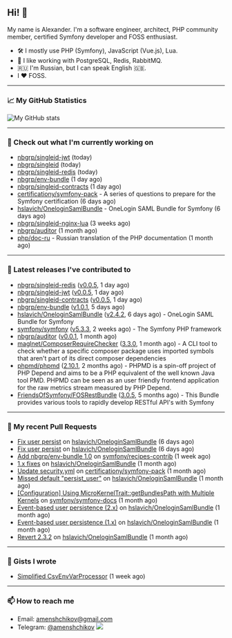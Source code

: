 ## Hi! 👋

My name is Alexander. I'm a software engineer, architect, PHP community member, certified Symfony developer and FOSS enthusiast.

* 🛠 I mostly use PHP (Symfony), JavaScript (Vue.js), Lua.
* 🧰 I like working with PostgreSQL, Redis, RabbitMQ.
* 🇷🇺 I'm Russian, but I can speak English 🇬🇧.
* I ♥ FOSS.

---

### 📈 My GitHub Statistics

![My GitHub stats](https://github-readme-stats.vercel.app/api?username=a-menshchikov&theme=calm&hide_title=true&show_icons=true)

[comment]: &lt;> (![Top Langs]&#40;https://github-readme-stats.vercel.app/api/top-langs/?username=a-menshchikov&theme=calm&hide_title=true&layout=compact&count_private=true&include_all_commits=true&langs_count=6&#41;)

---

### 👷 Check out what I'm currently working on

- [nbgrp/singleid-jwt](https://github.com/nbgrp/singleid-jwt) (today)
- [nbgrp/singleid](https://github.com/nbgrp/singleid) (today)
- [nbgrp/singleid-redis](https://github.com/nbgrp/singleid-redis) (today)
- [nbgrp/env-bundle](https://github.com/nbgrp/env-bundle) (1 day ago)
- [nbgrp/singleid-contracts](https://github.com/nbgrp/singleid-contracts) (1 day ago)
- [certificationy/symfony-pack](https://github.com/certificationy/symfony-pack) - A series of questions to prepare for the Symfony certification (6 days ago)
- [hslavich/OneloginSamlBundle](https://github.com/hslavich/OneloginSamlBundle) - OneLogin SAML Bundle for Symfony (6 days ago)
- [nbgrp/singleid-nginx-lua](https://github.com/nbgrp/singleid-nginx-lua) (3 weeks ago)
- [nbgrp/auditor](https://github.com/nbgrp/auditor) (1 month ago)
- [php/doc-ru](https://github.com/php/doc-ru) - Russian translation of the PHP documentation (1 month ago)

---

### 🔭 Latest releases I've contributed to

- [nbgrp/singleid-redis](https://github.com/nbgrp/singleid-redis) ([v0.0.5](https://github.com/nbgrp/singleid-redis/releases/tag/v0.0.5), 1 day ago)
- [nbgrp/singleid-jwt](https://github.com/nbgrp/singleid-jwt) ([v0.0.5](https://github.com/nbgrp/singleid-jwt/releases/tag/v0.0.5), 1 day ago)
- [nbgrp/singleid-contracts](https://github.com/nbgrp/singleid-contracts) ([v0.0.5](https://github.com/nbgrp/singleid-contracts/releases/tag/v0.0.5), 1 day ago)
- [nbgrp/env-bundle](https://github.com/nbgrp/env-bundle) ([v1.0.1](https://github.com/nbgrp/env-bundle/releases/tag/v1.0.1), 5 days ago)
- [hslavich/OneloginSamlBundle](https://github.com/hslavich/OneloginSamlBundle) ([v2.4.2](https://github.com/hslavich/OneloginSamlBundle/releases/tag/v2.4.2), 6 days ago) - OneLogin SAML Bundle for Symfony
- [symfony/symfony](https://github.com/symfony/symfony) ([v5.3.3](https://github.com/symfony/symfony/releases/tag/v5.3.3), 2 weeks ago) - The Symfony PHP framework
- [nbgrp/auditor](https://github.com/nbgrp/auditor) ([v0.0.1](https://github.com/nbgrp/auditor/releases/tag/v0.0.1), 1 month ago)
- [maglnet/ComposerRequireChecker](https://github.com/maglnet/ComposerRequireChecker) ([3.3.0](https://github.com/maglnet/ComposerRequireChecker/releases/tag/3.3.0), 1 month ago) - A CLI tool to check whether a specific composer package uses imported symbols that aren&#39;t part of its direct composer dependencies
- [phpmd/phpmd](https://github.com/phpmd/phpmd) ([2.10.1](https://github.com/phpmd/phpmd/releases/tag/2.10.1), 2 months ago) - PHPMD is a spin-off project of PHP Depend and aims to be a PHP equivalent of the well known Java tool PMD. PHPMD can be seen as an user friendly frontend application for the raw metrics stream measured by PHP Depend.
- [FriendsOfSymfony/FOSRestBundle](https://github.com/FriendsOfSymfony/FOSRestBundle) ([3.0.5](https://github.com/FriendsOfSymfony/FOSRestBundle/releases/tag/3.0.5), 5 months ago) - This Bundle provides various tools to rapidly develop RESTful API&#39;s with Symfony

---

### 🔨 My recent Pull Requests

- [Fix user persist](https://github.com/hslavich/OneloginSamlBundle/pull/180) on [hslavich/OneloginSamlBundle](https://github.com/hslavich/OneloginSamlBundle) (6 days ago)
- [Fix user persist](https://github.com/hslavich/OneloginSamlBundle/pull/179) on [hslavich/OneloginSamlBundle](https://github.com/hslavich/OneloginSamlBundle) (6 days ago)
- [Add nbgrp/env-bundle 1.0](https://github.com/symfony/recipes-contrib/pull/1177) on [symfony/recipes-contrib](https://github.com/symfony/recipes-contrib) (1 week ago)
- [1.x fixes](https://github.com/hslavich/OneloginSamlBundle/pull/177) on [hslavich/OneloginSamlBundle](https://github.com/hslavich/OneloginSamlBundle) (1 month ago)
- [Update security.yml](https://github.com/certificationy/symfony-pack/pull/91) on [certificationy/symfony-pack](https://github.com/certificationy/symfony-pack) (1 month ago)
- [Missed default &#34;persist_user&#34;](https://github.com/hslavich/OneloginSamlBundle/pull/174) on [hslavich/OneloginSamlBundle](https://github.com/hslavich/OneloginSamlBundle) (1 month ago)
- [[Configuration] Using MicroKernelTrait::getBundlesPath with Multiple Kernels](https://github.com/symfony/symfony-docs/pull/15423) on [symfony/symfony-docs](https://github.com/symfony/symfony-docs) (1 month ago)
- [Event-based user persistence (2.x)](https://github.com/hslavich/OneloginSamlBundle/pull/172) on [hslavich/OneloginSamlBundle](https://github.com/hslavich/OneloginSamlBundle) (1 month ago)
- [Event-based user persistence (1.x)](https://github.com/hslavich/OneloginSamlBundle/pull/171) on [hslavich/OneloginSamlBundle](https://github.com/hslavich/OneloginSamlBundle) (1 month ago)
- [Revert 2.3.2](https://github.com/hslavich/OneloginSamlBundle/pull/170) on [hslavich/OneloginSamlBundle](https://github.com/hslavich/OneloginSamlBundle) (1 month ago)

---

### 📓 Gists I wrote

- [Simplified CsvEnvVarProcessor](https://gist.github.com/08650c7b76154eb00c18d093e5087f0b) (1 week ago)

---

### 📫 How to reach me

- Email: [amenshchikov@gmail.com](mailto://amenshchikov@gmail.com)
- Telegram: [@amenshchikov](https://t.me/amenshchikov)
![](https://hit.yhype.me/github/profile?user_id=2580489)